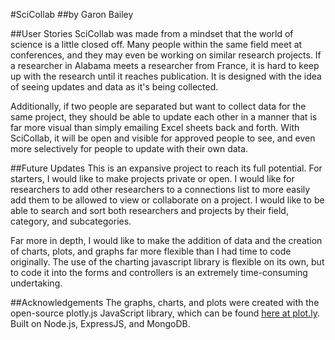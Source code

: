 #SciCollab
##by Garon Bailey

##User Stories
SciCollab was made from a mindset that the world of science is a little closed off. Many people within the same field meet at conferences, and they may even be working on similar research projects. If a researcher in Alabama meets a researcher from France, it is hard to keep up with the research until it reaches publication. It is designed with the idea of seeing updates and data as it's being collected. 

Additionally, if two people are separated but want to collect data for the same project, they should be able to update each other in a manner that is far more visual than simply emailing Excel sheets back and forth. With SciCollab, it will be open and visible for approved people to see, and even more selectively for people to update with their own data.

##Future Updates
This is an expansive project to reach its full potential. For starters, I would like to make projects private or open. I would like for researchers to add other researchers to a connections list to more easily add them to be allowed to view or collaborate on a project. I would like to be able to search and sort both researchers and projects by their field, category, and subcategories.

Far more in depth, I would like to make the addition of data and the creation of charts, plots, and graphs far more flexible than I had time to code originally. The use of the charting javascript library is flexible on its own, but to code it into the forms and controllers is an extremely time-consuming undertaking.

##Acknowledgements
The graphs, charts, and plots were created with the open-source plotly.js JavaScript library, which can be found [here at plot.ly](https://plot.ly/api/).
Built on Node.js, ExpressJS, and MongoDB.